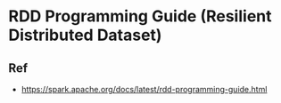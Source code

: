 # RDD Programming Guide (Resilient Distributed Dataset)


## Ref

- https://spark.apache.org/docs/latest/rdd-programming-guide.html